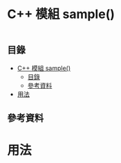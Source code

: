 # C++ 模組 sample()

```
```

## 目錄

- [C++ 模組 sample()](#c-模組-sample)
	- [目錄](#目錄)
	- [參考資料](#參考資料)
- [用法](#用法)

## 參考資料

[]()

# 用法

```c++
```
